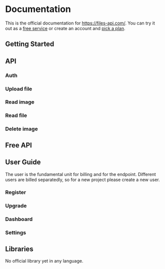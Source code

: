 # Documentation

This is the official documentation for https://files-api.com/. You can try it out as a [free service](#free-api) or create an account and [pick a plan](#pricing).

## Getting Started

## API

### Auth

### Upload file

### Read image

### Read file

### Delete image

## Free API

## User Guide

The user is the fundamental unit for billing and for the endpoint. Different users are billed separatedly, so for a new project please create a new user.

### Register

### Upgrade

### Dashboard

### Settings

## Libraries

No official library yet in any language.
